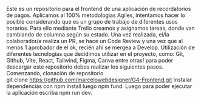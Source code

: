 Este es un repositorio para el frontend de una aplicación de  recordatorios de pagos.
Aplicamos al 100% metodologias Agiles, intentamos hacer lo posible considerando que es un grupo de trabajo de diferentes usos horarios. Para ello mediante Trello creamos y asignamos tareas, donde van cambiando de columna según su estado. Una vez realizada, el/la colaborador/a realiza un PR, se hace un Code Review y una vez que al menos 1 aprobador de el ok, recién ahí se mergea a Develop. 
Utilización de diferentes tecnologías que decidimos utilizar en el proyecto, como: Git, Github, Vite, 
React, Tailwind, Figma, Canva entre otras! para poder descargar este repositorio debes 
realizar los siguientes pasos. 
Comenzando, clonación de repositorio  
git clone https://github.com/marcelowebdesigner/G4-Frontend.git 
Instalar dependencias con npm install luego npm fund.
Luego para poder ejecutar la aplicación escriba npm run dev.